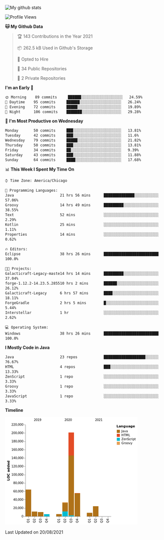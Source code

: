 ![My github stats](https://github-readme-stats.vercel.app/api?username=romvoid95&theme=gruvbox&include_all_commits=true&show_icons=true")

<!--START_SECTION:waka-->
![Profile Views](http://img.shields.io/badge/Profile%20Views-0-blue)

**🐱 My Github Data** 

> 🏆 143 Contributions in the Year 2021
 > 
> 📦 262.5 kB Used in Github's Storage 
 > 
> 💼 Opted to Hire
 > 
> 📜 34 Public Repositories 
 > 
> 🔑 2 Private Repositories  
 > 
**I'm an Early 🐤** 

```text
🌞 Morning    89 commits     ██████░░░░░░░░░░░░░░░░░░░   24.59% 
🌆 Daytime    95 commits     ██████░░░░░░░░░░░░░░░░░░░   26.24% 
🌃 Evening    72 commits     █████░░░░░░░░░░░░░░░░░░░░   19.89% 
🌙 Night      106 commits    ███████░░░░░░░░░░░░░░░░░░   29.28%

```
📅 **I'm Most Productive on Wednesday** 

```text
Monday       50 commits     ███░░░░░░░░░░░░░░░░░░░░░░   13.81% 
Tuesday      42 commits     ███░░░░░░░░░░░░░░░░░░░░░░   11.6% 
Wednesday    79 commits     █████░░░░░░░░░░░░░░░░░░░░   21.82% 
Thursday     50 commits     ███░░░░░░░░░░░░░░░░░░░░░░   13.81% 
Friday       34 commits     ██░░░░░░░░░░░░░░░░░░░░░░░   9.39% 
Saturday     43 commits     ███░░░░░░░░░░░░░░░░░░░░░░   11.88% 
Sunday       64 commits     ████░░░░░░░░░░░░░░░░░░░░░   17.68%

```


📊 **This Week I Spent My Time On** 

```text
⌚︎ Time Zone: America/Chicago

💬 Programming Languages: 
Java                     21 hrs 56 mins      ██████████████░░░░░░░░░░░   57.06% 
Groovy                   14 hrs 49 mins      █████████░░░░░░░░░░░░░░░░   38.55% 
Text                     52 mins             ░░░░░░░░░░░░░░░░░░░░░░░░░   2.29% 
Kotlin                   25 mins             ░░░░░░░░░░░░░░░░░░░░░░░░░   1.11% 
Properties               14 mins             ░░░░░░░░░░░░░░░░░░░░░░░░░   0.62%

🔥 Editors: 
Eclipse                  38 hrs 26 mins      █████████████████████████   100.0%

🐱‍💻 Projects: 
Galacticraft-Legacy-maste14 hrs 14 mins      █████████░░░░░░░░░░░░░░░░   37.04% 
forge-1.12.2-14.23.5.285510 hrs 2 mins       ██████░░░░░░░░░░░░░░░░░░░   26.12% 
Galacticraft-Legacy      6 hrs 57 mins       ████░░░░░░░░░░░░░░░░░░░░░   18.11% 
ForgeGradle              2 hrs 5 mins        █░░░░░░░░░░░░░░░░░░░░░░░░   5.44% 
Interstellar             1 hr                ░░░░░░░░░░░░░░░░░░░░░░░░░   2.62%

💻 Operating System: 
Windows                  38 hrs 26 mins      █████████████████████████   100.0%

```

**I Mostly Code in Java** 

```text
Java                     23 repos            ███████████████████░░░░░░   76.67% 
HTML                     4 repos             ███░░░░░░░░░░░░░░░░░░░░░░   13.33% 
ZenScript                1 repo              ░░░░░░░░░░░░░░░░░░░░░░░░░   3.33% 
Groovy                   1 repo              ░░░░░░░░░░░░░░░░░░░░░░░░░   3.33% 
JavaScript               1 repo              ░░░░░░░░░░░░░░░░░░░░░░░░░   3.33%

```


**Timeline**

![Chart not found](https://raw.githubusercontent.com/ROMVoid95/ROMVoid95/master/charts/bar_graph.png) 


 Last Updated on 20/08/2021
<!--END_SECTION:waka-->
